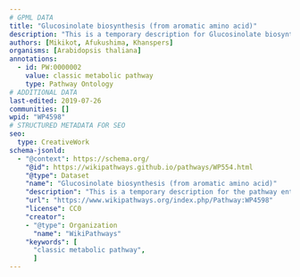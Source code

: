 ```yaml
---
# GPML DATA
title: "Glucosinolate biosynthesis (from aromatic amino acid)"
description: "This is a temporary description for Glucosinolate biosynthesis (from aromatic amino acid)"
authors: [Mikikot, Afukushima, Khanspers]
organisms: [Arabidopsis thaliana]
annotations:
  - id: PW:0000002
    value: classic metabolic pathway
    type: Pathway Ontology
# ADDITIONAL DATA
last-edited: 2019-07-26
communities: []
wpid: "WP4598"
# STRUCTURED METADATA FOR SEO
seo:
  type: CreativeWork
schema-jsonld:
  - "@context": https://schema.org/
    "@id": https://wikipathways.github.io/pathways/WP554.html
    "@type": Dataset
    "name": "Glucosinolate biosynthesis (from aromatic amino acid)"
    "description": "This is a temporary description for the pathway entitled: Glucosinolate biosynthesis (from aromatic amino acid)"
    "url": "https://www.wikipathways.org/index.php/Pathway:WP4598"
    "license": CC0
    "creator":
    - "@type": Organization
      "name": "WikiPathways"
    "keywords": [
      "classic metabolic pathway",
      ]
---
```

